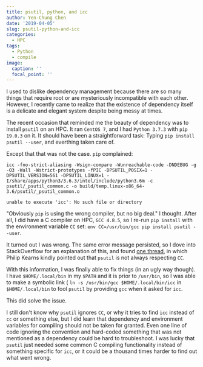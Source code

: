 ```yaml
---
title: psutil, python, and icc
author: Yen-Chung Chen
date: '2019-04-05'
slug: psutil-python-and-icc
categories:
  - HPC
tags:
  - Python
  - compile
image:
  caption: ''
  focal_point: ''
---
```

I used to dislike dependency management because there are so many things that 
require root or are mysteriously incompatible with each other. However, I 
recently came to realize that the existence of dependency itself is a delicate 
and elegant system despite being messy at times.

The recent occasion that reminded me the beauty of dependency was to install 
`psutil` on an HPC. It ran `CentOS 7`, and I had `Python 3.7.3` with 
`pip 19.0.3` on it. It should have been a straightforward task: Typing 
`pip install psutil --user`, and everthing taken care of.

Except that that was not the case. `pip` complained:

```terminal
icc -fno-strict-aliasing -Wsign-compare -Wunreachable-code -DNDEBUG -g -O3 -Wall -Wstrict-prototypes -fPIC -DPSUTIL_POSIX=1 -DPSUTIL_VERSION=561 -DPSUTIL_LINUX=1 -I/share/apps/python3/3.6.3/intel/include/python3.6m -c psutil/_psutil_common.c -o build/temp.linux-x86_64-3.6/psutil/_psutil_common.o

unable to execute 'icc': No such file or directory
```

"Obviously `pip` is using the wrong compiler, but no big deal." I thought. 
After all, I did have a C compiler on HPC, `GCC 4.8.5`, so I re-run 
`pip install` with the environment variable `CC` set: 
`env CC=/usr/bin/gcc pip install psutil --user`.

It turned out I was wrong. The same error message persisted, so I dove into 
StackOverflow for an explanation of this, and found 
[one thread](https://stackoverflow.com/questions/16737260/how-to-tell-distutils-to-use-gcc), 
in which Philip Kearns kindly pointed out that `psutil` is not always 
respecting `CC`.

With this information, I was finally able to fix things (in an ugly way 
though). I have `$HOME/.local/bin` in my `$PATH` and it is prior to `/usr/bin`, 
so I was able to make a symbolic link (
`ln -s /usr/bin/gcc $HOME/.local/bin/icc` in `$HOME/.local/bin` to fool 
`psutil` by providing `gcc` when it asked for `icc`.

This did solve the issue. 

I still don't know why `psutil` ignores `CC`, or why it tries to find `icc` 
instead of `cc` or something else, but I did learn that dependency and 
environment variables for compiling should not be taken for granted. Even one 
line of code ignoring the convention and hard-coded something that was not 
mentioned as a dependency could be hard to troubleshoot. I was lucky that 
`psutil` just needed some common C compiling functionality instead of something 
specific for `icc`, or it could be a thousand times harder to find out what 
went wrong.
